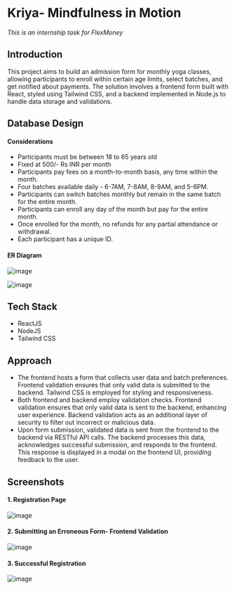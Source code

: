 # Kriya- Mindfulness in Motion
_This is an internship task for FlexMoney_


## Introduction
This project aims to build an admission form for monthly yoga classes, allowing participants to enroll within certain age limits, select batches, and get notified about payments. The solution involves a frontend form built with React, styled using Tailwind CSS, and a backend implemented in Node.js to handle data storage and validations.

## Database Design
#### Considerations
- Participants must be between 18 to 65 years old
- Fixed at 500/- Rs INR per month
- Participants pay fees on a month-to-month basis, any time within the month.
- Four batches available daily - 6-7AM, 7-8AM, 8-9AM, and 5-6PM.
- Participants can switch batches monthly but remain in the same batch for the entire month.
- Participants can enroll any day of the month but pay for the entire month.
- Once enrolled for the month, no refunds for any partial attendance or withdrawal.
- Each participant has a unique ID.

#### ER Diagram
![image](https://github.com/abhay-8/kriya/assets/104186531/8b0c0839-d7cc-45ee-ab8f-e7a453ca3818)

![image](https://github.com/abhay-8/kriya/assets/104186531/7f4bb862-d21a-4377-815d-c03732755d89)


## Tech Stack
- ReactJS
- NodeJS
- Tailwind CSS

## Approach
- The frontend hosts a form that collects user data and batch preferences. Frontend validation ensures that only valid data is submitted to the backend. Tailwind CSS is employed for styling and responsiveness.
- Both frontend and backend employ validation checks. Frontend validation ensures that only valid data is sent to the backend, enhancing user experience. Backend validation acts as an additional layer of security to filter out incorrect or malicious data.
- Upon form submission, validated data is sent from the frontend to the backend via RESTful API calls. The backend processes this data, acknowledges successful submission, and responds to the frontend. This response is displayed in a modal on the frontend UI, providing feedback to the user.


## Screenshots
#### 1. Registration Page
![image](https://github.com/abhay-8/kriya/assets/104186531/1ebdc25d-def0-4607-b004-18418d03ceb4)

#### 2. Submitting an Erroneous Form- Frontend Validation
![image](https://github.com/abhay-8/kriya/assets/104186531/e85ff053-aa0b-49b5-8903-8b00b0851a35)

#### 3. Successful Registration
![image](https://github.com/abhay-8/kriya/assets/104186531/1ecbc111-c929-42a7-b510-748f780564d2)




